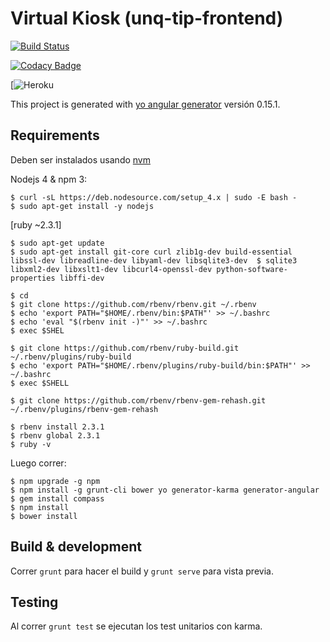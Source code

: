 # Virtual Kiosk (unq-tip-frontend)

[![Build Status](https://travis-ci.org/marchionne-lattenero/unq-tip-frontend.svg?branch=master)](https://travis-ci.org/marchionne-lattenero/unq-tip-frontend)

[![Codacy Badge](https://api.codacy.com/project/badge/Grade/1ec6aa52f8f74b2e9f5431301f0c5ef9)](https://www.codacy.com/app/cdmarchionne/unq-tip-frontend?utm_source=github.com&amp;utm_medium=referral&amp;utm_content=marchionne-lattenero/unq-tip-frontend&amp;utm_campaign=Badge_Grade)

[![Heroku]()

This project is generated with [yo angular generator](https://github.com/yeoman/generator-angular)
versión 0.15.1.

## Requirements
Deben ser instalados usando [nvm](https://nodejs.org/en/download/package-manager/)

Nodejs 4 & npm 3:

    $ curl -sL https://deb.nodesource.com/setup_4.x | sudo -E bash -
    $ sudo apt-get install -y nodejs

[ruby ~2.3.1]

    $ sudo apt-get update
    $ sudo apt-get install git-core curl zlib1g-dev build-essential libssl-dev libreadline-dev libyaml-dev libsqlite3-dev  $ sqlite3 libxml2-dev libxslt1-dev libcurl4-openssl-dev python-software-properties libffi-dev

    $ cd
    $ git clone https://github.com/rbenv/rbenv.git ~/.rbenv
    $ echo 'export PATH="$HOME/.rbenv/bin:$PATH"' >> ~/.bashrc
    $ echo 'eval "$(rbenv init -)"' >> ~/.bashrc
    $ exec $SHEL

    $ git clone https://github.com/rbenv/ruby-build.git ~/.rbenv/plugins/ruby-build
    $ echo 'export PATH="$HOME/.rbenv/plugins/ruby-build/bin:$PATH"' >> ~/.bashrc
    $ exec $SHELL

    $ git clone https://github.com/rbenv/rbenv-gem-rehash.git ~/.rbenv/plugins/rbenv-gem-rehash

    $ rbenv install 2.3.1
    $ rbenv global 2.3.1
    $ ruby -v

Luego correr:

    $ npm upgrade -g npm
    $ npm install -g grunt-cli bower yo generator-karma generator-angular
    $ gem install compass
    $ npm install
    $ bower install

## Build & development

Correr `grunt` para hacer el build y `grunt serve` para vista previa.

## Testing

Al correr `grunt test` se ejecutan los test unitarios con karma.



